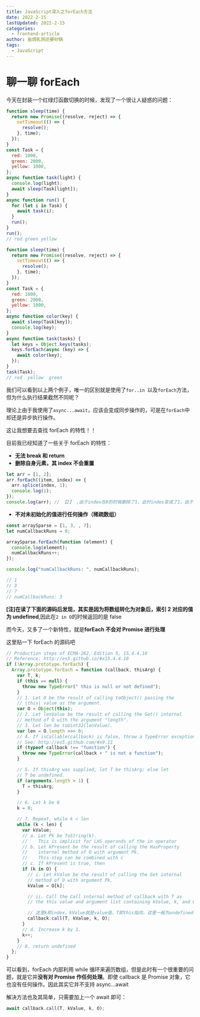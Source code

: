 ```yaml
---
title: JavaScript深入之forEach方法
date: 2022-2-15
lastUpdated: 2022-2-15
categories:
  - frontend-article
author: 盐焗乳鸽还要砂锅
tags:
  - JavaScript
---
```


# 聊一聊 forEach

今天在封装一个红绿灯函数切换的时候，发现了一个很让人疑惑的问题：

```js
function sleep(time) {
  return new Promise((resolve, reject) => {
    setTimeout(() => {
      resolve();
    }, time);
  });
}
const Task = {
  red: 1000,
  green: 2000,
  yellow: 1000,
};
async function task(light) {
  console.log(light);
  await sleep(Task[light]);
}
async function run() {
  for (let i in Task) {
    await task(i);
  }
  run();
}
run();
// red green yellow
```

```js
function sleep(time) {
  return new Promise((resolve, reject) => {
    setTimeout(() => {
      resolve();
    }, time);
  });
}
const Task = {
  red: 1000,
  green: 2000,
  yellow: 1000,
};
async function color(key) {
  await sleep(Task[key]);
  console.log(key);
}
async function task(tasks) {
  let keys = Object.keys(tasks);
  keys.forEach(async (key) => {
    await color(key);
  });
}
task(Task);
// red  yellow  green
```

我们可以看到以上两个例子，唯一的区别就是使用了`for..in `以及`forEach`方法，但为什么执行结果截然不同呢？

理论上由于我使用了`async...await`，应该会变成同步操作的，可是在`forEach`中却还是异步执行操作。

这让我想要去查找 forEach 的特性！！

目前我已经知道了一些关于 forEach 的特性：

- **无法 break 和 return**
- **删除自身元素，其 index 不会重置**

```js
let arr = [1, 2];
arr.forEach((item, index) => {
  arr.splice(index, 1);
  console.log(1);
});
console.log(arr); // 【2】 ,由于index在0的时候删除了1，此时index变成了1，由于现在数组最大索引是0，因此结束循环
```

- **不对未初始化的值进行任何操作（稀疏数组）**

```js
const arraySparse = [1, 3, , 7];
let numCallbackRuns = 0;

arraySparse.forEach(function (element) {
  console.log(element);
  numCallbackRuns++;
});

console.log("numCallbackRuns: ", numCallbackRuns);

// 1
// 3
// 7
// numCallbackRuns: 3
```

**[注]在读了下面的源码后发现，其实是因为将数组转化为对象后，索引 2 对应的值为 undefined**,因此在`2 in O`的时候返回的是 false

而今天，又多了一个新特性，就是**forEach 不会对 Promise 进行处理**

这里贴一下 forEach 的源码吧

```js
// Production steps of ECMA-262, Edition 5, 15.4.4.18
// Reference: http://es5.github.io/#x15.4.4.18
if (!Array.prototype.forEach) {
  Array.prototype.forEach = function (callback, thisArg) {
    var T, k;
    if (this == null) {
      throw new TypeError(" this is null or not defined");
    }
    // 1. Let O be the result of calling toObject() passing the
    // |this| value as the argument.
    var O = Object(this);
    // 2. Let lenValue be the result of calling the Get() internal
    // method of O with the argument "length".
    // 3. Let len be toUint32(lenValue).
    var len = O.length >>> 0;
    // 4. If isCallable(callback) is false, throw a TypeError exception.
    // See: http://es5.github.com/#x9.11
    if (typeof callback !== "function") {
      throw new TypeError(callback + " is not a function");
    }

    // 5. If thisArg was supplied, let T be thisArg; else let
    // T be undefined.
    if (arguments.length > 1) {
      T = thisArg;
    }

    // 6. Let k be 0
    k = 0;

    // 7. Repeat, while k < len
    while (k < len) {
      var kValue;
      // a. Let Pk be ToString(k).
      //    This is implicit for LHS operands of the in operator
      // b. Let kPresent be the result of calling the HasProperty
      //    internal method of O with argument Pk.
      //    This step can be combined with c
      // c. If kPresent is true, then
      if (k in O) {
        // i. Let kValue be the result of calling the Get internal
        // method of O with argument Pk.
        kValue = O[k];

        // ii. Call the Call internal method of callback with T as
        // the this value and argument list containing kValue, k, and O.

        // 这里k即index，kValue就是value值，T即this指向，这里一般为undefined，O就是数组对象
        callback.call(T, kValue, k, O);
      }
      // d. Increase k by 1.
      k++;
    }
    // 8. return undefined
  };
}
```

可以看到，forEach 内部利用 while 循环来遍历数组，但是此时有一个很重要的问题，就是它并**没有对 Promise 作任何处理**。即使 callback 是 Promise 对象，它也没有任何操作。因此其实它并不支持 async...await

解决方法也及其简单，只需要加上一个 await 即可：

```js
await callback.call(T, kValue, k, O);
```
